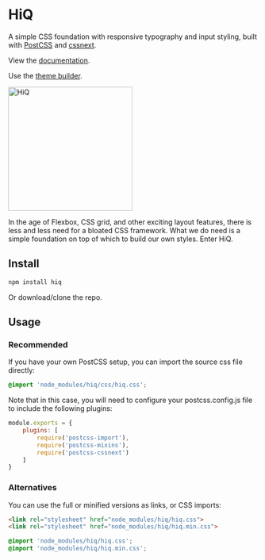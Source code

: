# HiQ
A simple CSS foundation with responsive typography and input styling, built with [PostCSS](https://github.com/postcss/postcss) and [cssnext](http://cssnext.io/).

View the [documentation](https://hiq.jonathan-harrell.com/).

Use the [theme builder](https://hiq.jonathan-harrell.com/theme-builder/structure).

<img src="https://raw.githubusercontent.com/jonathanharrell/hiq/master/hiq.png" alt="HiQ" width="250" height="250" />

In the age of Flexbox, CSS grid, and other exciting layout features, there is less and less need for a bloated CSS framework. What we do need is a simple foundation on top of which to build our own styles. Enter HiQ.

## Install

```sh
npm install hiq
```

Or download/clone the repo.

## Usage

### Recommended

If you have your own PostCSS setup, you can import the source css file directly:

```css
@import 'node_modules/hiq/css/hiq.css';
```

Note that in this case, you will need to configure your postcss.config.js file to include the following plugins:

```js
module.exports = {
    plugins: [
        require('postcss-import'),
        require('postcss-mixins'),
        require('postcss-cssnext')
    ]
}
```

### Alternatives

You can use the full or minified versions as links, or CSS imports:

```html
<link rel="stylesheet" href="node_modules/hiq/hiq.css">
<link rel="stylesheet" href="node_modules/hiq/hiq.min.css">
```
```css
@import 'node_modules/hiq/hiq.css';
@import 'node_modules/hiq/hiq.min.css';
```

